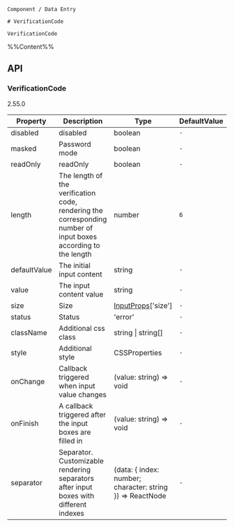 `````
Component / Data Entry

# VerificationCode

VerificationCode
`````

%%Content%%

## API

### VerificationCode

2.55.0

|Property|Description|Type|DefaultValue|
|---|---|---|---|
|disabled|disabled|boolean |`-`|
|masked|Password mode|boolean |`-`|
|readOnly|readOnly|boolean |`-`|
|length|The length of the verification code, rendering the corresponding number of input boxes according to the length|number |`6`|
|defaultValue|The initial input content|string |`-`|
|value|The input content value|string |`-`|
|size|Size|[InputProps](input#input)['size'] |`-`|
|status|Status|'error' |`-`|
|className|Additional css class|string \| string[] |`-`|
|style|Additional style|CSSProperties |`-`|
|onChange|Callback triggered when input value changes|(value: string) => void |`-`|
|onFinish|A callback triggered after the input boxes are filled in|(value: string) => void |`-`|
|separator|Separator. Customizable rendering separators after input boxes with different indexes|(data: { index: number; character: string }) => ReactNode |`-`|
